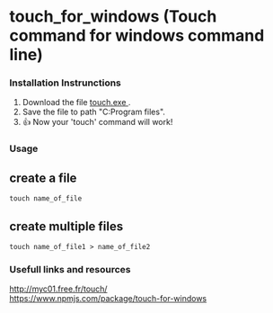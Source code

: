 # touch_for_windows  (Touch command for windows command line)

### Installation Instrunctions
1. Download the file <a href="https://github.com/leonalkalai/touch_for_windows/raw/main/touch.exe" > touch.exe <a/>.
2. Save the file to path "C:Program files".
3. :+1: Now your 'touch' command will work!

### Usage
## create a file
``` touch name_of_file ```
## create multiple files
``` touch name_of_file1 > name_of_file2 ``` 



### Usefull links and resources
http://myc01.free.fr/touch/<br/>
https://www.npmjs.com/package/touch-for-windows








